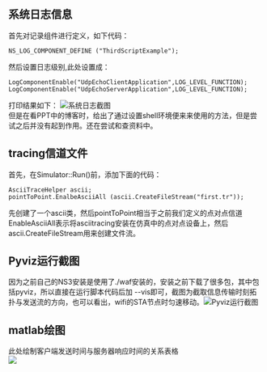 ## 系统日志信息
首先对记录组件进行定义，如下代码：

    NS_LOG_COMPONENT_DEFINE ("ThirdScriptExample");
然后设置日志级别,此处设置成：<br>

    LogComponentEnable("UdpEchoClientApplication",LOG_LEVEL_FUNCTION);
    LogComponentEnable("UdpEchoServerApplication",LOG_LEVEL_FUNCTION);
打印结果如下：
![系统日志截图](http://i4.piimg.com/567571/b59bf4b56209d553.png)<br>
但是在看PPT中的博客时，给出了通过设置shell环境便来来使用的方法，但是尝试之后并没有起到作用。还在尝试和查资料中。<br>
## tracing信道文件
首先，在Simulator::Run()前，添加下面的代码：

    AsciiTraceHelper ascii;
    pointToPoint.EnalbeAsciiAll (ascii.CreateFileStream("first.tr"));   
先创建了一个ascii类，然后pointToPoint相当于之前我们定义的点对点信道EnableAsciiAll表示将asciitracing安装在仿真中的点对点设备上，然后ascii.CreateFileStream用来创建文件流。

## Pyviz运行截图
因为之前自己的NS3安装是使用了./waf安装的，安装之前下载了很多包，其中包括pyviz，所以直接在运行脚本代码后加 --vis即可，截图为截取信息传输时刻拓扑与发送流的方向，也可以看出，wifi的STA节点时匀速移动。![Pyviz运行截图](http://i4.piimg.com/567571/3e1f511fcb33d150.png)<br>
## matlab绘图
此处绘制客户端发送时间与服务器响应时间的关系表格<br>
![](http://i1.piimg.com/567571/fd67c20290bfca9c.jpg)
